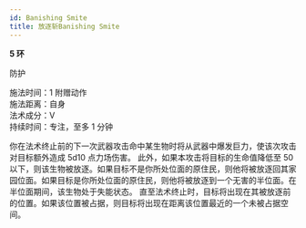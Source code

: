 ```yaml
---
id: Banishing Smite
title: 放逐斩Banishing Smite
---
```


**5 环**

防护

施法时间：1 附赠动作  
施法距离：自身  
法术成分：V  
持续时间：专注，至多 1 分钟

你在法术终止前的下一次武器攻击命中某生物时将从武器中爆发巨力，使该次攻击对目标额外造成 5d10 点力场伤害。
此外，如果本攻击将目标的生命值降低至 50 以下，则该生物被放逐。如果目标不是你所处位面的原住民，则他将被放逐回其家园位面。如果目标是你所处位面的原住民，则他将被放逐到一个无害的半位面。在半位面期间，该生物处于失能状态。
直至法术终止时，目标将出现在其被放逐前的位置。如果该位置被占据，则目标将出现在距离该位置最近的一个未被占据空间。
